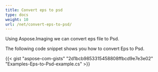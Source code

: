 ```yaml
---
title: Convert eps to psd
type: docs
weight: 10
url: /net/convert-eps-to-psd/
---
```


Using Aspose.Imaging we can convert eps file to Psd.

The following code snippet shows you how to convert Eps to Psd.

{{< gist "aspose-com-gists" "2d1bcb9853315458808ffbcd9e7e3e02" "Examples-Eps-to-Psd-example.cs" >}}



